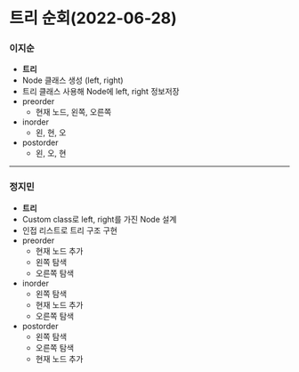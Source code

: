 # 트리 순회(2022-06-28)
### 이지순
* **트리**
* Node 클래스 생성 (left, right)
* 트리 클래스 사용해 Node에 left, right 정보저장
* preorder
  * 현재 노드, 왼쪽, 오른쪽
* inorder
  * 왼, 현, 오
* postorder
  * 왼, 오, 현
---
### 정지민
* **트리**
* Custom class로 left, right를 가진 Node 설계
* 인접 리스트로 트리 구조 구현
* preorder
  * 현재 노드 추가
  * 왼쪽 탐색
  * 오른쪽 탐색
* inorder
  * 왼쪽 탐색
  * 현재 노드 추가
  * 오른쪽 탐색
* postorder
  * 왼쪽 탐색
  * 오른쪽 탐색
  * 현재 노드 추가
